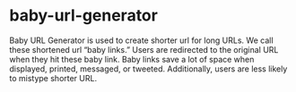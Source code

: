 # baby-url-generator
Baby URL Generator is used to create shorter url for long URLs. We call these shortened url “baby links.” Users are redirected to the original URL when they hit these baby link. Baby links save a lot of space when displayed, printed, messaged, or tweeted. Additionally, users are less likely to mistype shorter URL.


